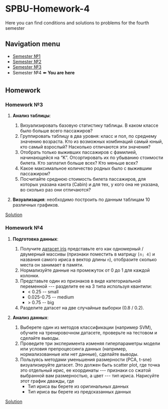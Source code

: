 # SPBU-Homework-4
Here you can find conditions and solutions to problems for the fourth semester

## Navigation menu
* [Semester №1](https://github.com/GirZ0n/SPBU-Homework-1) 
* [Semester №2](https://github.com/GirZ0n/SPBU-Homework-2) 
* [Semester №3](https://github.com/GirZ0n/SPBU-Homework-3)  
* Semester №4 :arrow_left: **You are here**

## Homework

### Homework №3
1. **Анализ таблицы**:
    1. Визуализировать базовую статистику таблицы. В каком классе было больше всего пассажиров?
    2. Группировать таблицу в два уровня: класс и пол, по среднему значению возраста. Кто из возможных комбинаций самый юный, кто самый взрослый? Насколько отличаются эти значения?
    3. Отобрать только выживших пассажиров с фамилией, начинающейся на “K”. Отсортировать их по убыванию стоимости билета. Кто заплатил больше всех? Кто меньше всех?
    4. Какое максимальное количество родных было с выжившим пассажиром?
    5. Посчитайте среднюю стоимость билета пассажиров, для которых указана каюта (Cabin) и для тех, у кого она не указана, во сколько раз они отличаются?

2. **Визуализация**: необходимо построить по данным таблицам 10 различных графиков.

[Solution](https://datalore.jetbrains.com/notebook/YW5XF5gfYleLNLqFsI0Y9D/QuC3g58oq1vcLdGZWbhvti)

### Homework №4
1. **Подготовка данных**:
    1. Получите [датасет iris](https://archive.ics.uci.edu/ml/machine-learning-databases/iris/iris.data) представьте его как одномерный / двумерный массивы (признаки поместить в матрицу `[n; 4]` и названия самого ириса в вектор длины `n`), отобразите сколько места он занимает в памяти.
    2. Нормализуйте данные на промежуток от 0 до 1 для каждой колонки.
    3. Представьте один из признаков в виде категориальной переменной --- разделите ее на 3 типа используя квантили:
        * < 0.25 -- small
        * 0.025-0.75 -- medium
        * \> 0.75 --  big    
    4. Разделите датасет на две случайные выборки (0.8 / 0.2).

2. **Анализ данных**:
    1. Выберете один из методов классификации (например SVM), обучите на тренировочном датасете, проверьте на тестовом и сделайте выводы.
    2. Проведите три эксперимента изменяя гиперпараметры модели или условия препроцессинга данных (например, нормализованные или нет данные), сделайте выводы.
    3. Пользуясь методами уменьшения размерности (PCA, t-sne) визуализируйте датасет. Это должен быть scatter plot, где точка это отдельный ирис, ее координаты --- признаки со сжатой выбранной вам размерностью, а цвет --- тип ириса. Нарисуйте этот график дважды, где 
        * Тип ириса вы берете из оригинальных данных
        * Тип ириса вы берете из предсказанных данных

[Solution](https://datalore.jetbrains.com/notebook/YW5XF5gfYleLNLqFsI0Y9D/urEXnJcXEtFlfB4FwRlEQD)
